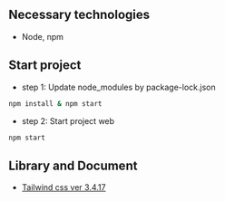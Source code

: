 ## Necessary technologies

-   Node, npm

## Start project

-   step 1: Update node_modules by package-lock.json

```bash
npm install & npm start
```

-   step 2: Start project web

```bash
npm start
```

## Library and Document

-   [Tailwind css ver 3.4.17](https://v3.tailwindcss.com/docs/guides/create-react-app)
